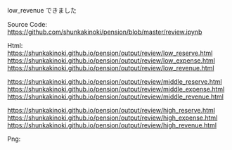 low_revenue できました

Source Code:
https://github.com/shunkakinoki/pension/blob/master/review.ipynb

Html:
https://shunkakinoki.github.io/pension/output/review/low_reserve.html
https://shunkakinoki.github.io/pension/output/review/low_expense.html
https://shunkakinoki.github.io/pension/output/review/low_revenue.html

https://shunkakinoki.github.io/pension/output/review/middle_reserve.html
https://shunkakinoki.github.io/pension/output/review/middle_expense.html
https://shunkakinoki.github.io/pension/output/review/middle_revenue.html

https://shunkakinoki.github.io/pension/output/review/high_reserve.html
https://shunkakinoki.github.io/pension/output/review/high_expense.html
https://shunkakinoki.github.io/pension/output/review/high_revenue.html

Png:
